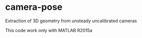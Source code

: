 # camera-pose
Extraction of 3D geometry from unsteady uncalibrated cameras


This code work only with MATLAB R2015a
